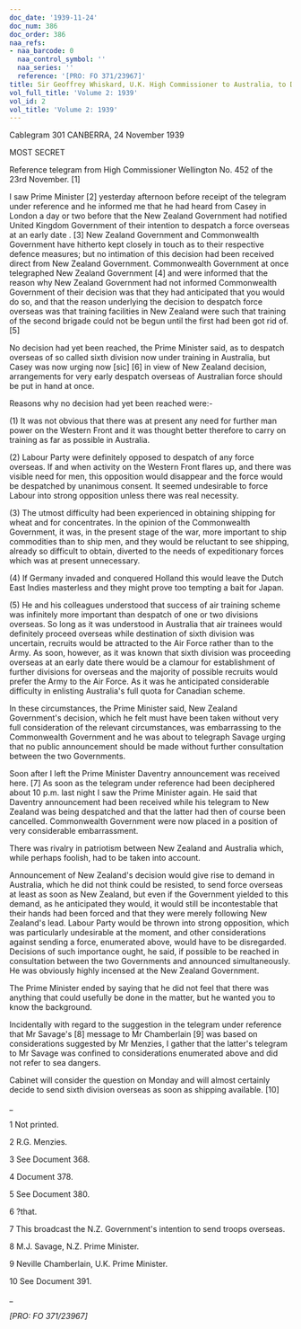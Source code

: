 ```yaml
---
doc_date: '1939-11-24'
doc_num: 386
doc_order: 386
naa_refs:
- naa_barcode: 0
  naa_control_symbol: ''
  naa_series: ''
  reference: '[PRO: FO 371/23967]'
title: Sir Geoffrey Whiskard, U.K. High Commissioner to Australia, to Dominions Office
vol_full_title: 'Volume 2: 1939'
vol_id: 2
vol_title: 'Volume 2: 1939'
---
```


Cablegram 301 CANBERRA, 24 November 1939

MOST SECRET

Reference telegram from High Commissioner Wellington No. 452 of the 23rd November. [1]

I saw Prime Minister [2] yesterday afternoon before receipt of the telegram under reference and he informed me that he had heard from Casey in London a day or two before that the New Zealand Government had notified United Kingdom Government of their intention to despatch a force overseas at an early date . [3] New Zealand Government and Commonwealth Government have hitherto kept closely in touch as to their respective defence measures; but no intimation of this decision had been received direct from New Zealand Government. Commonwealth Government at once telegraphed New Zealand Government [4] and were informed that the reason why New Zealand Government had not informed Commonwealth Government of their decision was that they had anticipated that you would do so, and that the reason underlying the decision to despatch force overseas was that training facilities in New Zealand were such that training of the second brigade could not be begun until the first had been got rid of. [5]

No decision had yet been reached, the Prime Minister said, as to despatch overseas of so called sixth division now under training in Australia, but Casey was now urging now [sic] [6] in view of New Zealand decision, arrangements for very early despatch overseas of Australian force should be put in hand at once.

Reasons why no decision had yet been reached were:-

(1) It was not obvious that there was at present any need for further man power on the Western Front and it was thought better therefore to carry on training as far as possible in Australia.

(2) Labour Party were definitely opposed to despatch of any force overseas. If and when activity on the Western Front flares up, and there was visible need for men, this opposition would disappear and the force would be despatched by unanimous consent. It seemed undesirable to force Labour into strong opposition unless there was real necessity.

(3) The utmost difficulty had been experienced in obtaining shipping for wheat and for concentrates. In the opinion of the Commonwealth Government, it was, in the present stage of the war, more important to ship commodities than to ship men, and they would be reluctant to see shipping, already so difficult to obtain, diverted to the needs of expeditionary forces which was at present unnecessary.

(4) If Germany invaded and conquered Holland this would leave the Dutch East Indies masterless and they might prove too tempting a bait for Japan.

(5) He and his colleagues understood that success of air training scheme was infinitely more important than despatch of one or two divisions overseas. So long as it was understood in Australia that air trainees would definitely proceed overseas while destination of sixth division was uncertain, recruits would be attracted to the Air Force rather than to the Army. As soon, however, as it was known that sixth division was proceeding overseas at an early date there would be a clamour for establishment of further divisions for overseas and the majority of possible recruits would prefer the Army to the Air Force. As it was he anticipated considerable difficulty in enlisting Australia's full quota for Canadian scheme.

In these circumstances, the Prime Minister said, New Zealand Government's decision, which he felt must have been taken without very full consideration of the relevant circumstances, was embarrassing to the Commonwealth Government and he was about to telegraph Savage urging that no public announcement should be made without further consultation between the two Governments.

Soon after I left the Prime Minister Daventry announcement was received here. [7] As soon as the telegram under reference had been deciphered about 10 p.m. last night I saw the Prime Minister again. He said that Daventry announcement had been received while his telegram to New Zealand was being despatched and that the latter had then of course been cancelled. Commonwealth Government were now placed in a position of very considerable embarrassment.

There was rivalry in patriotism between New Zealand and Australia which, while perhaps foolish, had to be taken into account.

Announcement of New Zealand's decision would give rise to demand in Australia, which he did not think could be resisted, to send force overseas at least as soon as New Zealand, but even if the Government yielded to this demand, as he anticipated they would, it would still be incontestable that their hands had been forced and that they were merely following New Zealand's lead. Labour Party would be thrown into strong opposition, which was particularly undesirable at the moment, and other considerations against sending a force, enumerated above, would have to be disregarded. Decisions of such importance ought, he said, if possible to be reached in consultation between the two Governments and announced simultaneously. He was obviously highly incensed at the New Zealand Government.

The Prime Minister ended by saying that he did not feel that there was anything that could usefully be done in the matter, but he wanted you to know the background.

Incidentally with regard to the suggestion in the telegram under reference that Mr Savage's [8] message to Mr Chamberlain [9] was based on considerations suggested by Mr Menzies, I gather that the latter's telegram to Mr Savage was confined to considerations enumerated above and did not refer to sea dangers.

Cabinet will consider the question on Monday and will almost certainly decide to send sixth division overseas as soon as shipping available. [10]

 _

1 Not printed.

2 R.G. Menzies.

3 See Document 368.

4 Document 378.

5 See Document 380.

6 ?that.

7 This broadcast the N.Z. Government's intention to send troops overseas.

8 M.J. Savage, N.Z. Prime Minister.

9 Neville Chamberlain, U.K. Prime Minister.

10 See Document 391.

_

 _[PRO: FO 371/23967]_